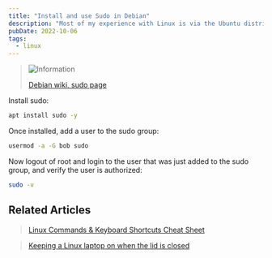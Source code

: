 ```yaml
---
title: "Install and use Sudo in Debian"
description: "Most of my experience with Linux is via the Ubuntu distribution, which includes sudo as a default. Debian does not have sudo or superuser accounts, here's how to add it and set it up."
pubDate: 2022-10-06
tags:
  - linux
---
```


> <img src="/assets/info.svg" class="info" loading="lazy" decoding="async" alt="Information">
>
> <a href="https://wiki.debian.org/sudo" target="_blank">Debian wiki, sudo page</a>

Install sudo:

```bash
apt install sudo -y
```

Once installed, add a user to the sudo group:

```bash
usermod -a -G bob sudo
```

Now logout of root and login to the user that was just added to the sudo group, and verify the user is authorized:

```bash
sudo -v
```

## Related Articles

> [Linux Commands & Keyboard Shortcuts Cheat Sheet](/blog/basic-linux-commands/)

> [Keeping a Linux laptop on when the lid is closed](/blog/keeping-a-linux-laptop-on-with-the-lid-closed/)
